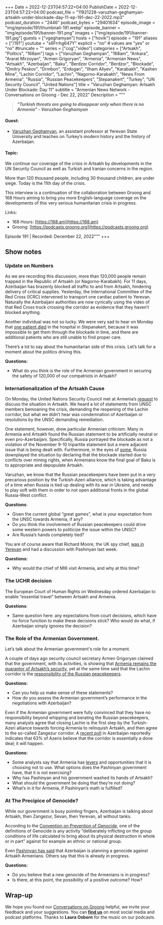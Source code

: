 +++
Date = 2022-12-23T04:57:22+04:00
PublishDate = 2022-12-23T04:57:22+04:00
podcast_file = "11921228-varuzhan-geghamyan-artsakh-under-blockade-day-11-ep-191-dec-22-2022.mp3" 
podcast_duration = "2446"
podcast_bytes = "29401634"
episode_image = "img/episode/191/thumbnail-191.webp"
episode_banner = "img/episode/191/banner-191.png"
images = ["img/episode/191/banner-191.jpg"]
guests = ["vgeghamyan"]
hosts = ["hovik"]
episode = "191"
aliases = ["/191"]
youtube = "s6Frrhg647Y"
explicit = "no" # values are "yes" or "no"
#truncate = ""
series = ["cog","video"]
categories = ["Artsakh", "Politics", "168am"]
tags = ["Varuzhan Geghamyan", "168am", "Ankara", "Ararat Mirzoyan", "Armen Grigoryan", "Armenia", "Armenian News", "Artsakh", "Azerbaijan", "Baku", "Berdzor Corridor", "Berdzor", "Blockade", "Dmitry Peskov", "Drmbon", "Erdogan", "Ilham Aliyev", "Karabakh", "Kashen Mine", "Lachin Corridor", "Lachin", "Nagorno-Karabakh", "News From Armenia", "Russia", "Russian Peacekeepers", "Stepanakert", "Turkey", "UN Security Council", "United Nations"]
title = "Varuzhan Geghamyan: Artsakh Under Blockade: Day 11"
subtitle = "Armenian News Network - Conversations on Groong - Dec 22, 2022"
Description = """

> ***"Turkish threats are going to disappear only when there is no Armenia" - Varuzhan Geghamyan***

#### Guest:
* [Varuzhan Geghamyan](/guest/vgeghamyan), an assistant professor at Yerevan State University and teaches on Turkey’s modern history and the history of Azerbaijan.

#### Topic:

We continue our coverage of the crisis in Artsakh by developments in the UN Security Council as well as Turkish and Iranian concerns in the region.

More than 120 thousand people, including 30 thousand children, are under siege. Today is the 11th day of the crisis.

This interview is a continuation of the collaboration between Groong and 168 Hours aiming to bring you more English-language coverage on the developments of this very serious humanitarian crisis in progress.

Links:
  -  168 Hours: [https://168.am](https://168.am)
   - Groong: [https://podcasts.groong.org](https://podcasts.groong.org)

Episode 191 | Recorded: December 22, 2022"""
+++

## Show notes

### Update on Numbers

As we are recording this discussion, more than 120,000 people remain trapped in the Republic of Artsakh (or Nagorno-Karabakh). For 11 days, Azerbaijan has brazenly blocked all traffic to and from Artsakh, hindering delivery of critical supplies. Yesterday, the International Committee of the Red Cross (ICRC) intervened to transport one cardiac patient to Yerevan. Naturally the Azerbaijani authorities are now cynically using the video of that Red Cross truck crossing the corridor as evidence that they haven’t blocked anything.

Another individual was not so lucky. We were very sad to hear on Monday that [one patient died](https://armenpress.am/eng/news/1100035.html) in the hospital in Stepanakert, because it was impossible to get them through the blockade in time, and there are additional patients who are still unable to find proper care.

There’s a lot to say about the humanitarian side of this crisis. Let’s talk for a moment about the politics driving this.

**Questions:**
* What do you think is the role of the Armenian government in securing the safety of 120,000 of our compatriots in Artsakh?


### Internationalization of the Artsakh Cause

On Monday, the United Nations Security Council met at Armenia’s [request](https://documents-dds-ny.un.org/doc/UNDOC/GEN/N22/589/61/PDF/N2258961.pdf?OpenElement) to discuss the situation in Artsakh. We heard a lot of statements from UNSC members bemoaning the crisis, demanding the reopening of the Lachin corridor, but what we didn’t hear was condemnation of Azerbaijan or resolutions by the UNSC demanding remediation.

One statement, however, drew particular Armenian criticism. Many in Armenia and Artsakh found the Russian statement to be artificially neutral or even pro-Azerbaijani. Specifically, Russia portrayed the blockade as not a violation of the November 9-10 tripartite statement but a mere adjacent issue that is being dealt with. Furthermore, in the eyes of [some](https://www.panorama.am/en/news/2022/12/21/Armenian-speaker-Russia/2772556), Russia downplayed the situation by declaring that the blockade started due to conflicts over mining rights, when Armenians know the final goal of Baku is to appropriate and depopulate Artsakh.

Varuzhan, we know that the Russian peacekeepers have been put in a very precarious position by the Turkish-Azeri alliance, which is taking advantage of a time when Russia is tied up dealing with its war in Ukraine, and needs to play soft with them in order to not open additional fronts in the global Russia-West conflict.

**Questions**:
* Given the current global “great games”, what is your expectation from the UNSC towards Armenia, if any?
* Do you think the involvement of Russian peacekeepers could drive some western powers to politicize the issue within the UNSC?
* Are Russia’s hands completely tied?

You are of course aware that Richard Moore, the UK spy chief, [was in Yerevan](https://caliber.az/en/post/131394/) and had a discussion with Pashinyan last week.

**Questions:**
* Why would the chief of MI6 visit Armenia, and why at this time?


### The UCHR decision

The European Court of Human Rights on Wednesday ordered Azerbaijan to enable “essential travel” between Artsakh and Armenia.

**Questions**:
* Same question here: any expectations from court decisions, which have no force function to make these decisions stick? Who would do what, if Azerbaijan simply ignores the decision?


### The Role of the Armenian Government.

Let’s talk about the Armenian government's role for a moment.

A couple of days ago security council secretary Armen Grigoryan claimed that the government, with its activities, is showing that [Armenia remains the guarantor of Artsakh’s security](https://armenpress.am/eng/news/1100088.html), yet at the same time said that the Lachin corridor is the [responsibility of the Russian peacekeepers](https://armenpress.am/eng/news/1100077.html).

**Questions:**
* Can you help us make sense of these statements?
* How do you assess the Armenian government’s performance in the negotiations with Azerbaijan?

Even if the Armenian government were fully convinced that they have no responsibility beyond whipping and berating the Russian peacekeepers, many analysts agree that closing Lachin is the first step by the Turkish-Azeri alliance towards forcing Armenia to relinquish Artsakh, and then agree to the so-called Zangezur corridor. A [recent poll](https://azertag.az/xeber/Azerbaycan_ehalisi_Zengezur_dehlizinin_yaxin_zamanda_achilacagina_inanir___Sorgu-2412164) in Azerbaijan reportedly indicates that 63% of Azeris believe that the corridor is essentially a done deal; it will happen.

**Questions:**
* Some analysts say that Armenia has [levers](https://168.am/2022/12/20/1812854.html) and opportunities that it is choosing not to use. What options does the Pashinyan government have, that it is not exercising?
* Why has Pashinyan and his government washed its hands of Artsakh?
* What should the government be doing that they’re not doing?
* What’s in it for Armenia, if Pashinyan’s math is fulfilled?


### At The Precipice of Genocide?

While our government is busy pointing fingers, Azerbaijan is talking about Artsakh, then Zangezur, Sevan, then Yerevan, all without tanks.

According to the [Convention on Prevention of Genocide](https://www.un.org/en/genocideprevention/documents/atrocity-crimes/Doc.1_Convention%20on%20the%20Prevention%20and%20Punishment%20of%20the%20Crime%20of%20Genocide.pdf), one of the definitions of Genocide is any activity “deliberately inflicting on the group conditions of life calculated to bring about its physical destruction in whole or in part” against for example an ethnic or national group.

Even [Pashinyan has said](https://armenpress.am/eng/news/1099713.html) that Azerbaijan is planning a genocide against Artsakh Armenians. Others say that this is already in progress.

**Questions:**
* Do you believe that a new genocide of the Armenians is in progress?
* Is there, at this point, the possibility of a positive outcome? How?


## Wrap-up

We hope you found our [Conversations on Groong](/series/cog/) helpful, we invite your feedback and your suggestions. You can [**find us**](https://linktr.ee/groong) on most social media and podcast platforms. Thanks to **Laura Osborn** for the music on our podcasts.
